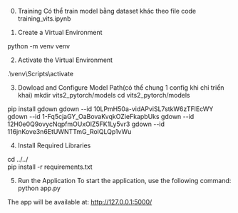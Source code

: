 <!-- điều kiện triển khai trên vs code, python 3.9 -->
0. Training
Có thể train model bằng dataset khác theo file code training_vits.ipynb

1. Create a Virtual Environment
<!-- To create an isolated Python environment, run the following command: -->
python -m venv venv

2. Activate the Virtual Environment
<!-- Once the virtual environment is created, activate it using the following command: -->
.\venv\Scripts\activate
<!-- deactivate để ngắt -->

3. Dowload and Configure Model Path(có thể chung 1 config khi chỉ triển khai)
mkdir vits2_pytorch/models
cd vits2_pytorch/models
<!-- dowload css10 model checkpoit G_12000 link: https://drive.google.com/file/d/10LPmH50a-vidAPviSL7stkW6zTFlEcWY/view?usp=sharing
    dowload css10 config checkpoit G_12000 link: https://drive.google.com/file/d/1-Fq5cjaGY_OaBovaKvqkOZieFkapbUks/view?usp=sharing
    dowload jsut model checkpoit G_12000 link: https://drive.google.com/file/d/12H0e0Q9ovycNqpfmOUxOlZ5FK1Ly5vr3/view?usp=sharing
    dowload jsut config checkpoit G_12000 link: https://drive.google.com/file/d/116jnKove3n6EtUWNTTmG_RolQLQp1vWu/view?usp=sharing
 -->
pip install gdown
gdown --id 10LPmH50a-vidAPviSL7stkW6zTFlEcWY
gdown --id 1-Fq5cjaGY_OaBovaKvqkOZieFkapbUks
gdown --id 12H0e0Q9ovycNqpfmOUxOlZ5FK1Ly5vr3
gdown --id 116jnKove3n6EtUWNTTmG_RolQLQp1vWu

4. Install Required Libraries
<!-- Install the necessary Python dependencies by running: -->
<!-- cd vào folder /datn để cài requirements.txttxt -->
cd ../../        
pip install -r requirements.txt

5. Run the Application
To start the application, use the following command:
python app.py

The app will be available at:
http://127.0.0.1:5000/
